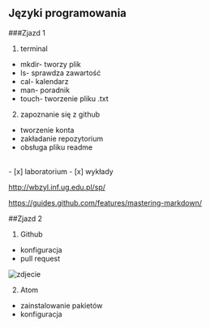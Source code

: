 ## Języki programowania

###Zjazd 1

1. terminal
 * mkdir- tworzy plik
 * ls- sprawdza zawartość
 * cal- kalendarz
 * man- poradnik
 * touch- tworzenie pliku .txt
2. zapoznanie się z github
 * tworzenie konta
 * zakładanie repozytorium
 * obsługa pliku readme
 </br>
- [x] laboratorium
- [x] wykłady
</br>

http://wbzyl.inf.ug.edu.pl/sp/

https://guides.github.com/features/mastering-markdown/

##Zjazd 2

1. Github
 * konfiguracja
 * pull request
  
![zdjecie](https://softcover.s3.amazonaws.com/636/learn_enough_git/images/figures/git_status_sequence.png)

2. Atom
  * zainstalowanie pakietów
  * konfiguracja

